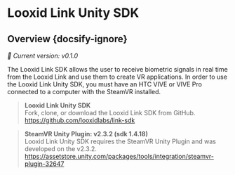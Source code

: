 # Looxid Link Unity SDK
## Overview {docsify-ignore}

*:rocket: Current version: v0.1.0*

The Looxid Link SDK allows the user to receive biometric signals in real time from the Looxid Link and use them to create VR applications.
In order to use the Looxid Link Unity SDK, you must have an HTC VIVE or VIVE Pro connected to a computer with the SteamVR installed.

> **Looxid Link Unity SDK**<br>
> Fork, clone, or download the Looxid Link SDK from GitHub.<br>
> https://github.com/looxidlabs/link-sdk

> **SteamVR Unity Plugin: v2.3.2 (sdk 1.4.18)**<br>
> Looxid Link Unity SDK requires the SteamVR Unity Plugin and was developed on the v2.3.2.<br>
> https://assetstore.unity.com/packages/tools/integration/steamvr-plugin-32647
